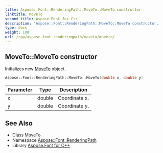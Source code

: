 ```yaml
---
title: Aspose::Font::RenderingPath::MoveTo::MoveTo constructor
linktitle: MoveTo
second_title: Aspose.Font for C++
description: 'Aspose::Font::RenderingPath::MoveTo::MoveTo constructor. Initializes new MoveTo object in C++.'
type: docs
weight: 100
url: /cpp/aspose.font.renderingpath/moveto/moveto/
---
```

## MoveTo::MoveTo constructor


Initializes new [MoveTo](../) object.

```cpp
Aspose::Font::RenderingPath::MoveTo::MoveTo(double x, double y)
```


| Parameter | Type | Description |
| --- | --- | --- |
| x | double | Coordinate x. |
| y | double | Coordinate y. |

## See Also

* Class [MoveTo](../)
* Namespace [Aspose::Font::RenderingPath](../../)
* Library [Aspose.Font for C++](../../../)
